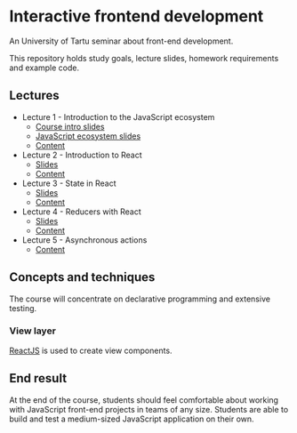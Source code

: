 # Interactive frontend development

An University of Tartu seminar about front-end development.

This repository holds study goals, lecture slides, homework requirements and
example code.

## Lectures

* Lecture 1 - Introduction to the JavaScript ecosystem
  * [Course intro slides](https://urmastalimaa.github.io/interactive-frontend-development/slides/intro.html)
  * [JavaScript ecosystem slides](https://urmastalimaa.github.io/interactive-frontend-development/slides/js_ecosystem.html)
  * [Content](./lecture_1/)
* Lecture 2 - Introduction to React
  * [Slides](https://urmastalimaa.github.io/interactive-frontend-development/slides/react_intro.html)
  * [Content](./lecture_2)
* Lecture 3 - State in React
  * [Slides](https://urmastalimaa.github.io/interactive-frontend-development/slides/react_2.html)
  * [Content](./lecture_3)
* Lecture 4 - Reducers with React
  * [Slides](https://urmastalimaa.github.io/interactive-frontend-development/slides/reducers.html)
  * [Content](./lecture_4)
* Lecture 5 - Asynchronous actions
  * [Content](./lecture_5)

## Concepts and techniques
The course will concentrate on declarative programming and extensive testing.

### View layer
[ReactJS](https://reactjs.org/) is used to create view components.

## End result
At the end of the course, students should feel comfortable about working with
JavaScript front-end projects in teams of any size. Students are able to build
and test a medium-sized JavaScript application on their own.
